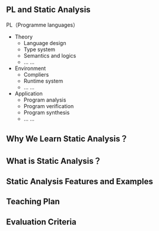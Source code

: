 ## PL and Static Analysis

PL（Programme languages）

- Theory
    - Language design
    - Type system
    - Semantics and logics
    - ... ...
- Environment
    - Compliers
    - Runtime system
    - ... ...
- Application
    - Program analysis
    - Program verification
    - Program synthesis
    - ... ...



## Why We Learn Static Analysis？





## What is Static Analysis？



## Static Analysis Features and Examples



## Teaching Plan



## Evaluation Criteria